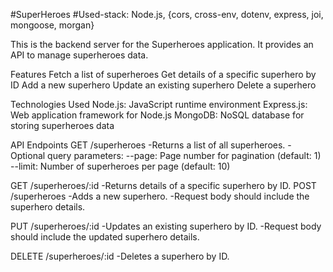 #SuperHeroes
#Used-stack: Node.js, {cors, cross-env, dotenv, express, joi, mongoose, morgan}

This is the backend server for the Superheroes application. It provides an API to manage superheroes data.

Features
Fetch a list of superheroes
Get details of a specific superhero by ID
Add a new superhero
Update an existing superhero
Delete a superhero

Technologies Used
Node.js: JavaScript runtime environment
Express.js: Web application framework for Node.js
MongoDB: NoSQL database for storing superheroes data

API Endpoints
GET /superheroes
-Returns a list of all superheroes.
-Optional query parameters:
--page: Page number for pagination (default: 1)
--limit: Number of superheroes per page (default: 10)

GET /superheroes/:id
-Returns details of a specific superhero by ID.
POST /superheroes
-Adds a new superhero.
-Request body should include the superhero details.

PUT /superheroes/:id
-Updates an existing superhero by ID.
-Request body should include the updated superhero details.

DELETE /superheroes/:id
-Deletes a superhero by ID.
